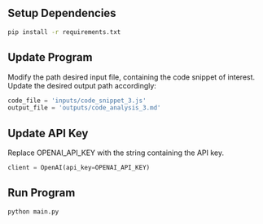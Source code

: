 ## Setup Dependencies

```bash
pip install -r requirements.txt
```

## Update Program

Modify the path desired input file, containing the code snippet of interest. Update the desired output path accordingly:

```python
code_file = 'inputs/code_snippet_3.js'
output_file = 'outputs/code_analysis_3.md'
```

## Update API Key

Replace OPENAI_API_KEY with the string containing the API key.

```python
client = OpenAI(api_key=OPENAI_API_KEY)
```


## Run Program
```bash
python main.py
```